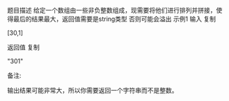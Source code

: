 题目描述
给定一个数组由一些非负整数组成，现需要将他们进行排列并拼接，使得最后的结果最大，返回值需要是string类型 否则可能会溢出
示例1
输入
复制

[30,1]

返回值
复制

"301"

备注:

输出结果可能非常大，所以你需要返回一个字符串而不是整数。

